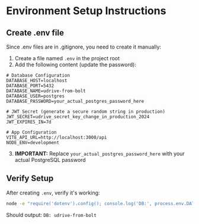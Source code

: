 # Environment Setup Instructions

## Create .env file

Since .env files are in .gitignore, you need to create it manually:

1. Create a file named `.env` in the project root
2. Add the following content (update the password):

```env
# Database Configuration
DATABASE_HOST=localhost
DATABASE_PORT=5432
DATABASE_NAME=udrive-from-bolt
DATABASE_USER=postgres
DATABASE_PASSWORD=your_actual_postgres_password_here

# JWT Secret (generate a secure random string in production)
JWT_SECRET=udrive_secret_key_change_in_production_2024
JWT_EXPIRES_IN=7d

# App Configuration
VITE_API_URL=http://localhost:3000/api
NODE_ENV=development
```

3. **IMPORTANT:** Replace `your_actual_postgres_password_here` with your actual PostgreSQL password

## Verify Setup

After creating `.env`, verify it's working:
```bash
node -e "require('dotenv').config(); console.log('DB:', process.env.DATABASE_NAME)"
```

Should output: `DB: udrive-from-bolt`

